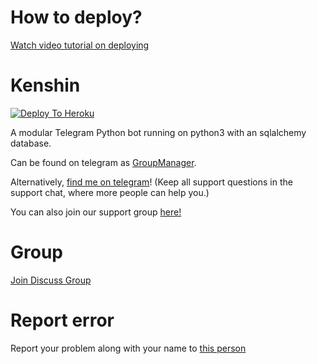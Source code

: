 # How to deploy?
[Watch video tutorial on deploying](https://youtu.be/gXXFpTAk6Vo)

# Kenshin
[![Deploy To Heroku](https://www.herokucdn.com/deploy/button.svg)](https://dashboard.heroku.com/new?template=https://github.com/Anmol-dot283/Besties)

A modular Telegram Python bot running on python3 with an sqlalchemy database.

Can be found on telegram as [GroupManager](https://t.me/kenshingrouphelpbot).

Alternatively, [find me on telegram](https://t.me/krish1303y)! (Keep all support questions in the support chat, where more people can help you.)

You can also join our support group [here!](https://t.me/kenshingrouphelpbot)

# Group
[Join Discuss Group](https://t.me/giveaways_24hrs)

# Report error
Report your problem along with your name to [this person](https://t.me/krish1303y)
